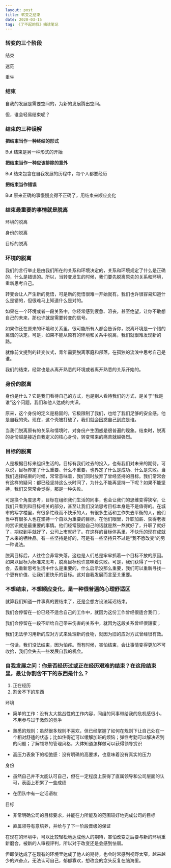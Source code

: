 ```yaml
---
layout: post
title: 转变之结束
date: 2020-03-15
tag: 《了不起的我》摘读笔记
---
```


### 转变的三个阶段

结束

迷茫

重生

### 结束

自我的发展是需要空间的，为新的发展腾出空间。

但，谁会轻易结束呢？

### 结束的三种误解

**把结束当作一种终结的形式**

But 结束是另一种形式的开始

**把结束当作一种应该排除的意外**

But 结束包含在自我发展的历程中，每个人都要经历

**把结束当作错误**

But 原来正确的事慢慢变得不正确了，用结束来顺应变化

### 结束最重要的事情就是脱离

环境的脱离

身份的脱离

目标的脱离

### 环境的脱离

我们的言行举止是由我们所在的关系和环境决定的，关系和环境规定了什么是正确的，什么是错误的。所以，当转变发生的时候，我们要先脱离原先的关系和环境，重新思考自己。

转变会让人产生新的觉悟，可是新的觉悟很难一开始就有。我们也许很容易知道什么是错的，但很难马上知道什么是对的。

如果在一个环境或者一段关系中，你经常感到疲惫、沮丧，甚至绝望，让你不敢想自己的未来，那也许就是需要转变的信号。

如果你还在原来的环境和关系里，很可能所有人都会告诉你，脱离环境是一个错的离谱的决定。可是，如果不能从原有的环境和关系中脱离，我们就很难发现新的路。

就像前文提到的转变仪式，青年需要脱离家庭和部落，在孤独的流浪中思考自己是谁。

我们的结束，经常也是从离开熟悉的环境或者离开熟悉的关系开始的。

### 身份的脱离

身份是什么？它是我们看待自己的方式，也是别人看待我们的方式，是关于“我是谁”这个问题，我们和他人达成的共识。

原来，这个身份的定义是稳固的，它极限制了我们，也给了我们足够的安全感。他是自我的壳。现在，这个壳被打破了，我们就会困惑自己到底是谁。

当我们脱离原有的关系和情境时，对身份产生困惑是很普遍的现象。结束时，脱离的身份越是接近自我定义的核心身份，转变带来的痛苦就越强烈。

### 目标的脱离

人是根据目标来组织生活的。目标有我们过去的投入，也有我们对未来的期待。可以说，目标界定了什么重要、什么不重要，也界定了什么是成功、什么是失败。当我们选择结束的时候，常常意味着，我们同时放弃了曾经坚持的目标。我们常常会有这样的疑问：都已经坚持这么长时间了，为什么不能再坚持一下呢？如果不能坚持，我们又常常会觉得，那是一种失败。

可是换个角度思考，目标在组织我们生活的同事，也会让我们的思维变得狭窄，让我们只看到和目标相关的部分，甚至让我们没法思考目标本身是不是值得的。在城市的写字楼里，有很多忙碌而不快乐的人，有很多生活和工作失去平衡的人，他们当中有很多人也在坚持一个自以为重要的目标。在他们眼里，升职加薪、获得老板的赏识就是最重要的事情。他们经常鼓励自己的话就是熬一熬就好了，升职了就好了，期权到手就好了，公司上市就好了。在这样的目标体系里，不快乐的现在成就了未来的牺牲品。有一些坚持是好的，可是有一些坚持只不过是“我不愿改变”的另一种说法。

脱离目标后，人往往会非常失落。这也是人们总是牢牢抓着一个目标不放的原因。如果以目标为标准来思考，脱离目标也许意味着失败。可是，我们获得了一个机会，去重新思考生活中什么是重要的，什么启示没那么重要，我们可以重新寻找一个更有价值、让我们更快乐的目标。这对自我发展而言至关重要。

### 不想结束，不想顺应变化，是一种很普遍的心理舒适区

就算我们知道一件事真的要结束了，还是会想方设法延迟结束。

我们会停留在一份已经不适合自己的工作中，就因为这份工作曾经很适合我们；

我们会停留在一段不断给自己带来伤害的关系中，就因为这段关系曾经很甜蜜；

我们无法学习用新的应对方式来处理新的食物，就因为旧的应对方式曾经很有效。

一句话，我们没法结束，因为怕疼。而有时候，害怕结束，会让事情变得更加不可收拾，我们会失去一些发展自我的机会。

### 自我发展之问：你是否经历过或正在经历艰难的结束？在这段结束里，最让你割舍不下的东西是什么？

1. 正在经历
2. 割舍不下的东西

环境

- 简单的工作：没有太大挑战性的工作内容，同组的同事带给我的危机感很小，不用参与过于激烈的竞争

- 熟悉的规则：虽然很多规则不喜欢，但已经掌握了如何在规则下让自己处在一个相对舒适的状态；比如住得近可以缓解加班的烦恼；弹性考勤可以解决迟到的问题；了解领导的管理风格，大体知道怎样做可以获得领导赏识

- 高压力表象下的松弛感：没有明确的高要求，也意味着没有真实的压力

身份

- 虽然自己并不太能认可自己，但在一定程度上获得了直属领导和公司层面的认可，表面上积累了一些成绩

- 在团队中有一定话语权

目标

- 非常明确公司的目标要求，并能在力所能及的范围较好地完成公司的目标

- 直属领导有意培养，并给与了下一阶段晋级的保证

在现在的环境中，可以比较轻松地达成他人的期待，害怕改变之后要与新的环境重新磨合，被新的人审视评判，所以对于改变还是会感到怯弱。

但即使达成了在现有的环境里达成了他人的期待，也会时常感到视野太窄，越来越少的兴奋点，无法认可自己，郁郁寡欢，想改变的念头反复在脑海里。
